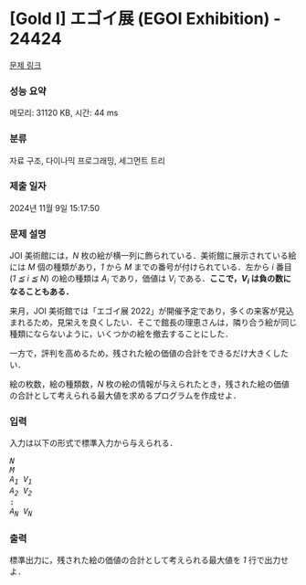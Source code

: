 # [Gold I] エゴイ展 (EGOI Exhibition) - 24424 

[문제 링크](https://www.acmicpc.net/problem/24424) 

### 성능 요약

메모리: 31120 KB, 시간: 44 ms

### 분류

자료 구조, 다이나믹 프로그래밍, 세그먼트 트리

### 제출 일자

2024년 11월 9일 15:17:50

### 문제 설명

<p>JOI 美術館には，<var>N</var> 枚の絵が横一列に飾られている．美術館に展示されている絵には <var>M</var> 個の種類があり，<var>1</var> から <var>M</var> までの番号が付けられている．左から <var>i</var> 番目 (<var>1 ≦ i ≦ N</var>) の絵の種類は <var>A<sub>i</sub></var> であり，価値は <var>V<sub>i</sub></var> である．<strong>ここで，<var>V<sub>i</sub></var> は負の数になることもある．</strong></p>

<p>来月，JOI 美術館では「エゴイ展 2022」が開催予定であり，多くの来客が見込まれるため，見栄えを良くしたい．そこで館長の理恵さんは，隣り合う絵が同じ種類にならないように，いくつかの絵を撤去することにした．</p>

<p>一方で，評判を高めるため，残された絵の価値の合計をできるだけ大きくしたい．</p>

<p>絵の枚数，絵の種類数，<var>N</var> 枚の絵の情報が与えられたとき，残された絵の価値の合計として考えられる最大値を求めるプログラムを作成せよ．</p>

### 입력 

 <p>入力は以下の形式で標準入力から与えられる．</p>

<pre><var>N</var>
<var>M</var>
<var>A<sub>1</sub></var> <var>V<sub>1</sub></var>
<var>A<sub>2</sub></var> <var>V<sub>2</sub></var>
:
<var>A<sub>N</sub></var> <var>V<sub>N</sub></var></pre>

### 출력 

 <p>標準出力に，残された絵の価値の合計として考えられる最大値を <var>1</var> 行で出力せよ．</p>

